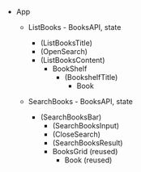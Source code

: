 * App
  * ListBooks - BooksAPI, state
    * (ListBooksTitle)
    * (OpenSearch)
    * (ListBooksContent)
      * BookShelf
        * (BookshelfTitle)
          * Book

  * SearchBooks - BooksAPI, state
    * (SearchBooksBar)
      * (SearchBooksInput)
      * (CloseSearch)
      * (SearchBooksResult)
      * BooksGrid (reused)
        * Book (reused)
